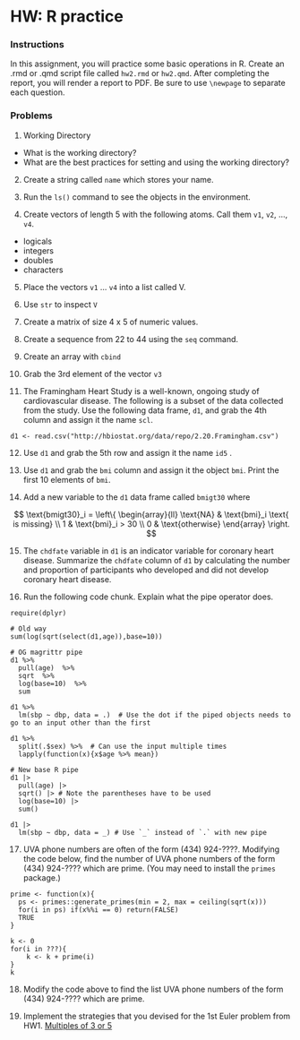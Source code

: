 HW: R practice
========

### Instructions

In this assignment, you will practice some basic operations in R. Create an .rmd or .qmd script file called `hw2.rmd` or `hw2.qmd`.  After completing the report, you will render a report to PDF.  Be sure to use `\newpage` to separate each question.

### Problems

1. Working Directory

* What is the working directory?
* What are the best practices for setting and using the working directory?

2. Create a string called `name` which stores your name.

3. Run the `ls()` command to see the objects in the environment.

4. Create vectors of length 5 with the following atoms.  Call them `v1`, `v2`, ..., `v4`.

* logicals
* integers
* doubles
* characters

5. Place the vectors `v1` ... `v4` into a list called V.

6. Use `str` to inspect `V`

7. Create a matrix of size 4 x 5 of numeric values.

8. Create a sequence from 22 to 44 using the `seq` command.

9. Create an array with `cbind`

10. Grab the 3rd element of the vector `v3`

11. The Framingham Heart Study is a well-known, ongoing study of cardiovascular disease.  The following is a subset of the data collected from the study. Use the following data frame, `d1`, and grab the 4th column and assign it the name `scl`.

```
d1 <- read.csv("http://hbiostat.org/data/repo/2.20.Framingham.csv")
```

12. Use `d1` and grab the 5th row and assign it the name `id5` .

13. Use `d1` and grab the `bmi` column and assign it the object `bmi`.  Print the first 10 elements of `bmi`.

14. Add a new variable to the `d1` data frame called `bmigt30` where

$$
\text{bmigt30}_i  = \left\{ \begin{array}{ll} \text{NA} & \text{bmi}_i \text{ is missing} \\ 1 & \text{bmi}_i > 30 \\ 0 & \text{otherwise} \end{array} \right.
$$

15. The `chdfate` variable in `d1` is an indicator variable for coronary heart disease.  Summarize the `chdfate` column of `d1` by calculating the number and proportion of participants who developed and did not develop coronary heart disease.

16. Run the following code chunk.  Explain what the pipe operator does.

```
require(dplyr)

# Old way
sum(log(sqrt(select(d1,age)),base=10))

# OG magrittr pipe
d1 %>% 
  pull(age)  %>% 
  sqrt  %>% 
  log(base=10)  %>% 
  sum

d1 %>% 
  lm(sbp ~ dbp, data = .)  # Use the dot if the piped objects needs to go to an input other than the first

d1 %>% 
  split(.$sex) %>%  # Can use the input multiple times
  lapply(function(x){x$age %>% mean})

# New base R pipe
d1 |> 
  pull(age) |> 
  sqrt() |> # Note the parentheses have to be used
  log(base=10) |> 
  sum()

d1 |>  
  lm(sbp ~ dbp, data = _) # Use `_` instead of `.` with new pipe
```

17.  UVA phone numbers are often of the form (434) 924-????.  Modifying the code below, find the number of UVA phone numbers of the form (434) 924-???? which are prime.  (You may need to install the `primes` package.)

```
prime <- function(x){
  ps <- primes::generate_primes(min = 2, max = ceiling(sqrt(x)))
  for(i in ps) if(x%%i == 0) return(FALSE)
  TRUE
}

k <- 0
for(i in ???){
    k <- k + prime(i)
}
k
```

18. Modify the code above to find the list UVA phone numbers of the form (434) 924-???? which are prime.

19. Implement the strategies that you devised for the 1st Euler problem from HW1. [Multiples of 3 or 5](https://projecteuler.net/problem=1)